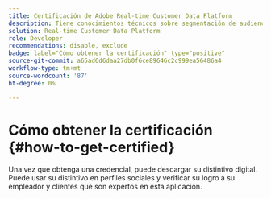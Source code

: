 ```yaml
---
title: Certificación de Adobe Real-time Customer Data Platform
description: Tiene conocimientos técnicos sobre segmentación de audiencias, exportaciones de destinos y activación en tiempo real para perfiles unificados que se adhieren a las normas de privacidad y datos, plataformas de datos de clientes (CDP) y conocimientos de Adobe Experience Platform.
solution: Real-time Customer Data Platform
role: Developer
recommendations: disable, exclude
badge: label="Cómo obtener la certificación" type="positive"
source-git-commit: a65ad6d6daa27db0f6ce89646c2c999ea56486a4
workflow-type: tm+mt
source-wordcount: '87'
ht-degree: 0%

---
```


# Cómo obtener la certificación {#how-to-get-certified}

Una vez que obtenga una credencial, puede descargar su distintivo digital. Puede usar su distintivo en perfiles sociales y verificar su logro a su empleador y clientes que son expertos en esta aplicación.
